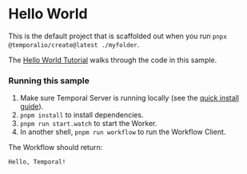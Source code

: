 # Hello World

This is the default project that is scaffolded out when you run `pnpx @temporalio/create@latest ./myfolder`.

The [Hello World Tutorial](https://docs.temporal.io/typescript/hello-world/) walks through the code in this sample.

### Running this sample

1. Make sure Temporal Server is running locally (see the [quick install guide](https://docs.temporal.io/server/quick-install/)).
1. `pnpm install` to install dependencies.
1. `pnpm run start.watch` to start the Worker.
1. In another shell, `pnpm run workflow` to run the Workflow Client.

The Workflow should return:

```bash
Hello, Temporal!
```
